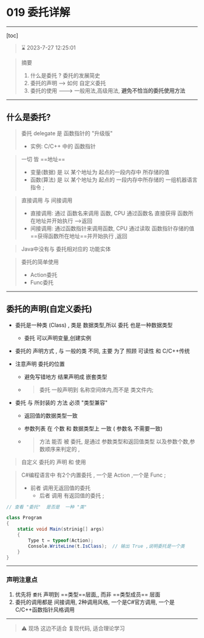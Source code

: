 # 019 委托详解

---

[toc]



> :hourglass: 2023-7-27 12:25:01 



> 摘要
>
> 1. 什么是委托 ?  委托的发展简史
> 2. 委托的声明    -->  如何 自定义委托 
> 3. 委托的使用  ---> 一般用法,高级用法, **避免不恰当的委托使用方法**





----



## 什么是委托?

> 委托 delegate  是 函数指针的 "升级版"
>
> * 实例:    C/C++ 中的 函数指针



> 一切 皆 ==地址== 
>
> *  变量(数据)  是 以 某个地址为 起点的一段内存中 所存储的值
> *  函数(算法)  是 以 某个地址为 起点的 一段内存中所存储的 一组机器语言指令 ;

>  直接调用  与 间接调用 
>
> *  直接调用:   通过 函数名来调用 函数,  CPU 通过函数名 直接获得 函数所在地址并开始执行 -->返回
> * 间接调用:    通过函数指针来调用函数,  CPU 通过读取 函数指针存储的值==获得函数所在地址==并开始执行 ,返回



>  Java中没有与  委托相对应的 功能实体 



> 委托的简单使用 
>
> * Action委托
> * Func委托





----

## 委托的声明(自定义委托)

* 委托是一种类 (Class) ,  类是 数据类型,所以 委托 也是一种数据类型 

  * 委托 可以声明变量,创建实例

* 委托的 声明方式 , 与 一般的类 不同,   主要 为了 照顾  可读性 和  C/C++传统

* 注意声明 委托的位置 

  * 避免写错地方 结果声明成 嵌套类型

  * > 委托 一般声明到  名称空间体内,而不是  类文件内;  

* 委托 与   所封装的 方法 必须  "类型兼容"

  * 返回值的数据类型一致

  * 参数列表 在 个数  和  数据类型上 一致 ( 参数名 不需要一致)

  * > 方法 能否 被 委托, 是通过 参数类型和返回值类型 以及参数个数,参数顺序来判定的 ,



>  自定义 委托的 声明  和  使用 



> C#编程语言中 有2个内置委托 , 一个是 Action ,一个是 Func ; 
>
> * 前者 调用无返回值的委托
>   * 后者 调用 有返回值的委托 ;	



```c#
// 查看 "委托"  是否是  一种 "类"

class Program 
{
    static void Main(strinig[] args)
    {
        Type t = typeof(Action);
        Console.WriteLine(t.IsClass);  // 输出 True ,说明委托是一个类
    }
}
```



---

### 声明注意点 

1. 优先将 	`委托`   声明到 ==类型==层面,, 而非 ==类型成员== 层面 
2. 委托的调用都是 间接调用, 2种调用风格, 一个是C#官方调用, 一个是 C/C++函数指针风格调用

---

> :warning:  现场 这边不适合 复现代码, 适合理论学习
